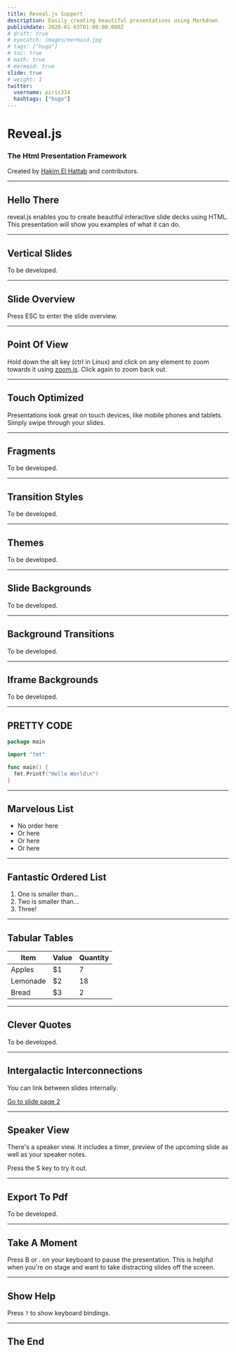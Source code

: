 ```yaml
---
title: Reveal.js Support
description: Easily creating beautiful presentations using Markdown
publishdate: 2020-01-03T01:00:00.000Z
# draft: true
# eyecatch: images/mermaid.jpg
# tags: ["hugo"]
# toc: true
# math: true
# mermaid: true
slide: true
# weight: 1
twitter:
  username: piris314
  hashtags: ["hugo"]
---
```


# Reveal.js

### The Html Presentation Framework

Created by [Hakim El Hattab](https://hakim.se/) and contributors.

---

## Hello There

reveal.js enables you to create beautiful interactive slide decks using HTML.
This presentation will show you examples of what it can do.

---

## Vertical Slides

To be developed.

---

## Slide Overview

Press ESC to enter the slide overview.

---

## Point Of View

Hold down the alt key (ctrl in Linux) and click on any element to zoom towards it using [zoom.js](https://lab.hakim.se/zoom-js/).
Click again to zoom back out.

---

## Touch Optimized

Presentations look great on touch devices, like mobile phones and tablets. Simply swipe through your slides.

---

## Fragments

To be developed.

---

## Transition Styles

To be developed.

---

## Themes

To be developed.

---

## Slide Backgrounds

To be developed.

---

## Background Transitions

To be developed.

---

## Iframe Backgrounds

To be developed.

---

## PRETTY CODE

```go
package main

import "fmt"

func main() {
  fmt.Printf("Hello World\n")
}
```

---

## Marvelous List

- No order here
- Or here
- Or here
- Or here

---

## Fantastic Ordered List

1. One is smaller than...
1. Two is smaller than...
1. Three!

---

## Tabular Tables

| Item | Value | Quantity |
|---|---|---|
| Apples | $1 | 7 |
| Lemonade | $2 | 18 |
| Bread | $3 | 2 |

---

## Clever Quotes

To be developed.

---

## Intergalactic Interconnections

You can link between slides internally.

[Go to slide page 2](/posts/revealjs/#/1)

---

## Speaker View

There's a speaker view. It includes a timer, preview of the upcoming slide as well as your speaker notes.

Press the S key to try it out.

---

## Export To Pdf

To be developed.

---

## Take A Moment

Press B or . on your keyboard to pause the presentation.
This is helpful when you're on stage and want to take distracting slides off the screen.

---

## Show Help

Press `?` to show keyboard bindings.

---

## The End
